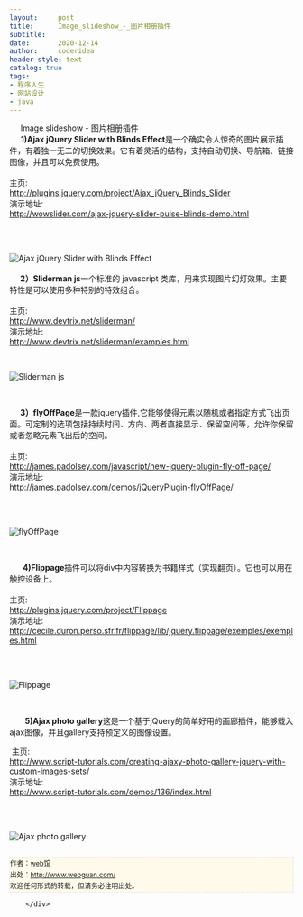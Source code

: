 ```yaml
---
layout:     post
title:      Image_slideshow_-_图片相册插件
subtitle:   
date:       2020-12-14
author:     coderidea
header-style: text
catalog: true
tags:
- 程序人生
- 网站设计
- java
--- 
```

<div class="postBody">
			<div id="cnblogs_post_body" class="blogpost-body"><div class="Name">
<div class="Name">     Image slideshow - 图片相册插件</div>
<div class="Name"><strong>      1)Ajax jQuery Slider with Blinds Effect</strong>是一个确实令人惊奇的图片展示插件，有着独一无二的切换效果。它有着灵活的结构，支持自动切换、导航箱、链接图像，并且可以免费使用。 </div>
<div class="Name">
<div class="tool gray"> </div>
</div>
<div>
<div class="P">
<div class="K">主页:</div>
</div>
<div class="P">
<div class="V"><a href="http://plugins.jquery.com/project/Ajax_jQuery_Blinds_Slider">http://plugins.jquery.com/project/Ajax_jQuery_Blinds_Slider</a></div>
</div>
<div class="P">
<div class="K">演示地址:</div>
<div class="V"><a href="http://wowslider.com/ajax-jquery-slider-pulse-blinds-demo.html">http://wowslider.com/ajax-jquery-slider-pulse-blinds-demo.html</a></div>
</div>
<div class="P">
<div class="K"> </div>
</div>
</div>
<p> </p>
<div class="Img"><img src="http://www.open-lib.com/attachment/2011-09/16-11-35-40c.jpg" alt="Ajax jQuery Slider with Blinds Effect" /></div>
</div>
<div class="Name"> </div>
<div class="Name">    <strong> 2）Sliderman js</strong>一个标准的 javascript 类库，用来实现图片幻灯效果。主要特性是可以使用多种特别的特效组合。</div>
<div class="Name">
<div class="tool gray"> </div>
</div>
<div>
<div class="P">
<div class="K">主页:</div>
<div class="V"><a href="http://www.devtrix.net/sliderman/">http://www.devtrix.net/sliderman/</a></div>
</div>
<div class="P">
<div class="K">演示地址:</div>
<div class="V"><a href="http://www.devtrix.net/sliderman/examples.html">http://www.devtrix.net/sliderman/examples.html</a></div>
</div>
</div>
<p> </p>
<div class="Img"><img src="http://www.open-lib.com/attachment/2011-10/19-22-26-11.jpg" alt="Sliderman js" /></div>
<div class="Content">
<p> </p>
<div class="Name">    <strong> 3）flyOffPage</strong>是一款jquery插件,它能够使得元素以随机或者指定方式飞出页面。可定制的选项包括持续时间、方向、两者直接显示、保留空间等，允许你保留或者忽略元素飞出后的空间。
<div class="tool gray"> </div>
</div>
<div>
<div class="P">
<div class="K">主页:</div>
</div>
<div class="P">
<div class="V"><a href="http://james.padolsey.com/javascript/new-jquery-plugin-fly-off-page/">http://james.padolsey.com/javascript/new-jquery-plugin-fly-off-page/</a></div>
</div>
<div class="P">
<div class="K">演示地址:</div>
<div class="V"><a href="http://james.padolsey.com/demos/jQueryPlugin-flyOffPage/">http://james.padolsey.com/demos/jQueryPlugin-flyOffPage/</a></div>
</div>
<div class="P">
<div class="K"> </div>
</div>
</div>
<p> </p>
<div class="Img"><img src="http://www.open-lib.com/attachment/2011-10/19-22-20-53k.jpg" alt="flyOffPage" /></div>
<div class="Content">
<p> </p>
<div class="Name">      <strong>4)Flippage</strong>插件可以将div中内容转换为书籍样式（实现翻页）。它也可以用在触控设备上。
<div class="tool gray"> </div>
</div>
<div>
<div class="P">
<div class="K">主页:</div>
</div>
<div class="P">
<div class="V"><a href="http://plugins.jquery.com/project/Flippage">http://plugins.jquery.com/project/Flippage</a></div>
</div>
<div class="P">
<div class="K">演示地址:</div>
<div class="V"><a href="http://cecile.duron.perso.sfr.fr/flippage/lib/jquery.flippage/exemples/exemples.html">http://cecile.duron.perso.sfr.fr/flippage/lib/jquery.flippage/exemples/exemples.html</a></div>
</div>
<div class="P">
<div class="K"> </div>
</div>
</div>
<p> </p>
<div class="Img"><img src="http://www.open-lib.com/attachment/2011-10/19-22-0-42e.jpg" alt="Flippage" /></div>
<div class="Content">
<p> </p>
<p>       <strong>5)Ajax photo gallery</strong>这是一个基于jQuery的简单好用的画廊插件，能够载入ajax图像，并且gallery支持预定义的图像设置。 </p>
<div class="Name">
<div class="tool gray"> 主页:</div>
</div>
<div>
<div class="P">
<div class="V"><a href="http://www.script-tutorials.com/creating-ajaxy-photo-gallery-jquery-with-custom-images-sets/">http://www.script-tutorials.com/creating-ajaxy-photo-gallery-jquery-with-custom-images-sets/</a></div>
</div>
<div class="P">
<div class="K">演示地址:</div>
<div class="V"><a href="http://www.script-tutorials.com/demos/136/index.html">http://www.script-tutorials.com/demos/136/index.html</a></div>
</div>
<div class="P">
<div class="K"> </div>
</div>
</div>
<p> </p>
<div class="Img"><img src="http://www.open-lib.com/attachment/2011-09/16-11-40-6e.jpg" alt="Ajax photo gallery" /></div>
<div id="ckepop"> </div>
<div>
<p id="PSignature" style="line-height:20px;background:#FFFAEA no-repeat 2% 50%;font-size:12px;border:#e0e0e0 1px dashed;">作者：<a href="http://www.webguan.com/">web馆</a> <br /> 出处：<a href="http://www.webguan.com/">http://www.webguan.com/</a> <br />欢迎任何形式的转载，但请务必注明出处。</p>





</div>


</div>


</div>


</div></div><div id="MySignature"></div>
<div class="clear"></div>
<div id="blog_post_info_block">
<div id="BlogPostCategory"></div>
<div id="EntryTag"></div>
<div id="blog_post_info">
</div>
<div class="clear"></div>
<div id="post_next_prev"></div>
</div>


		</div>